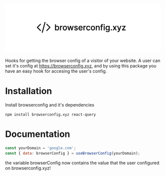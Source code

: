 ![](browserconfig.png)

Hooks for getting the browser config of a visitor of your website. A user can set it's config at https://browserconfig.xyz, and by using this package you have an easy hook for accesing the user's config.

# Installation

Install browserconfig and it's dependencies

```
npm install browserconfig.xyz react-query
```

# Documentation

```js
const yourDomain = 'google.com';
const { data: browserConfig } = useBrowserConfig(yourDomain);
```

the variable browserConfig now contains the value that the user configured on browserconfig.xyz!
